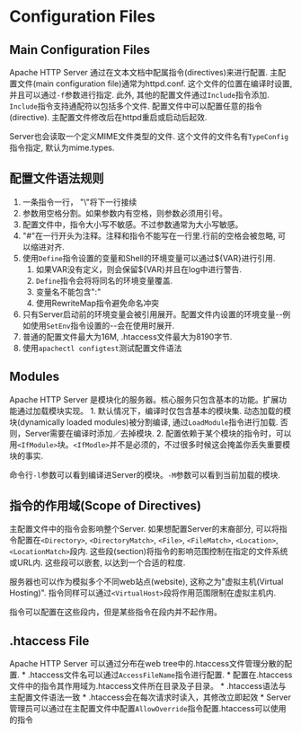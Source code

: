 # Configuration Files


## Main Configuration Files

Apache HTTP Server 通过在文本文档中配属指令(directives)来进行配置. 主配置文件(main configuration file)通常为httpd.conf. 这个文件的位置在编译时设置, 并且可以通过```-f```参数进行指定. 此外, 其他的配置文件通过```Include```指令添加. ```Include```指令支持通配符以包括多个文件. 配置文件中可以配置任意的指令(directive). 主配置文件修改后在httpd重启或启动后起效. 

Server也会读取一个定义MIME文件类型的文件. 这个文件的文件名有```TypeConfig```指令指定, 默认为mime.types.

## 配置文件语法规则
1. 一条指令一行， "\\"将下一行接续  
2. 参数用空格分割。如果参数内有空格，则参数必须用引号。  
3. 配置文件中，指令大小写不敏感。不过参数通常为大小写敏感。  
4. "\#"在一行开头为注释。注释和指令不能写在一行里.行前的空格会被忽略, 可以缩进对齐.  
5. 使用```Define```指令设置的变量和Shell的环境变量可以通过${VAR}进行引用.   
	1. 如果VAR没有定义，则会保留${VAR}并且在log中进行警告.   
	2. ```Define```指令会将将同名的环境变量覆盖.  
	3. 变量名不能包含":"  
	4. 使用RewriteMap指令避免命名冲突    
6. 只有Server启动前的环境变量会被引用展开。配置文件内设置的环境变量--例如使用```SetEnv```指令设置的--会在使用时展开.  
7. 普通的配置文件最大为16M, .htaccess文件最大为8190字节.  
8. 使用```apachectl configtest```测试配置文件语法  

## Modules

Apache HTTP Server 是模块化的服务器。核心服务只包含基本的功能。扩展功能通过加载模块实现。
	1. 默认情况下，编译时仅包含基本的模块集. 动态加载的模块(dynamically loaded modules)被分割编译, 通过```LoadModule```指令进行加载. 否则，Server需要在编译时添加／去掉模块.
	2. 配置依赖于某个模块的指令时，可以用```<IfModule>```块。```<IfModle>```并不是必须的，不过很多时候这会掩盖你丢失重要模块的事实.

命令行```-l```参数可以看到编译进Server的模块。```-M```参数可以看到当前加载的模块.


## 指令的作用域(Scope of Directives)

主配置文件中的指令会影响整个Server. 如果想配置Server的末裔部分, 可以将指令配置在```<Directory>```, ```<DirectoryMatch>```, ```<File>```, ```<FileMatch>```, ```<Location>```, ```<LocationMatch>```段内. 这些段(section)将指令的影响范围控制在指定的文件系统或URL内. 这些段可以嵌套, 以达到一个合适的粒度.

服务器也可以作为模拟多个不同web站点(website), 这称之为"虚拟主机(Virtual Hosting)". 指令同样可以通过```<VirtualHost>```段将作用范围限制在虚拟主机内.

指令可以配置在这些段内，但是某些指令在段内并不起作用。

## .htaccess File

Apache HTTP Server 可以通过分布在web tree中的.htaccess文件管理分散的配置.
	* .htaccess文件名可以通过```AccessFileName```指令进行配置. 
	* 配置在.htaccess文件中的指令其作用域为.htaccess文件所在目录及子目录。
	* .htaccess语法与主配置文件语法一致
	* .htaccess会在每次请求时读入，其修改立即起效
	* Server管理员可以通过在主配置文件中配置```AllowOverride```指令配置.htaccess可以使用的指令

